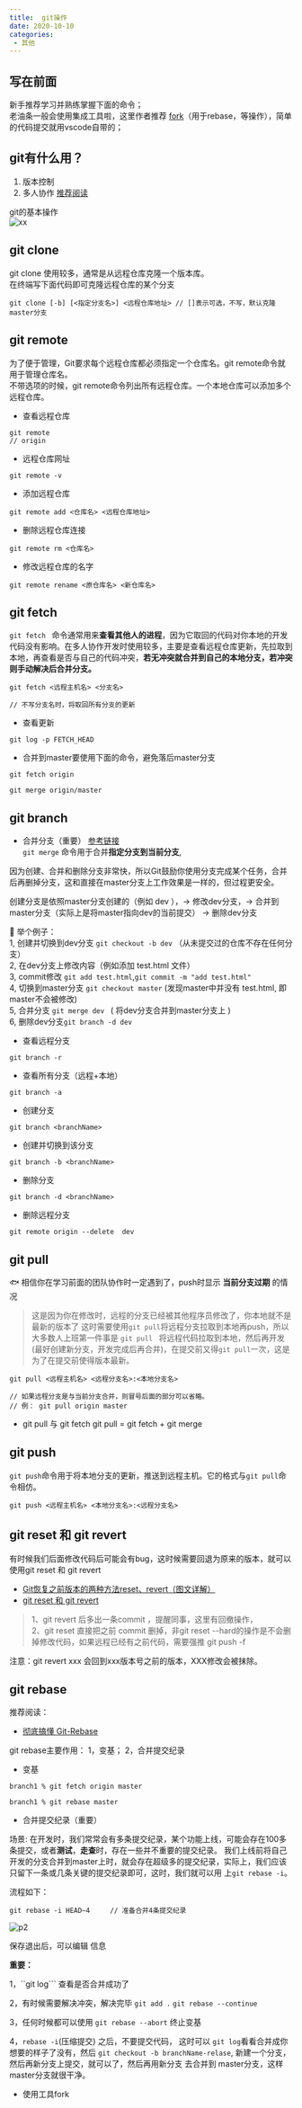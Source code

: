 ```yaml
---
title:  git操作
date: 2020-10-10
categories: 
 - 其他
---
```


<Boxx type='tip' />

## 写在前面

新手推荐学习并熟练掌握下面的命令；  
老油条一般会使用集成工具啦，这里作者推荐 [fork](https://git-fork.com/)（用于rebase，等操作），简单的代码提交就用vscode自带的；

## git有什么用？
1. 版本控制
2. 多人协作 [推荐阅读](https://blog.csdn.net/wangliang888888/article/details/80536277)

git的基本操作        
![xx](../../img/git1.jpg)

## git clone
git clone 使用较多，通常是从远程仓库克隆一个版本库。                
在终端写下面代码即可克隆远程仓库的某个分支
```
git clone [-b] [<指定分支名>] <远程仓库地址> // []表示可选，不写，默认克隆master分支
```

## git remote
为了便于管理，Git要求每个远程仓库都必须指定一个仓库名。git remote命令就用于管理仓库名。          
不带选项的时候，git remote命令列出所有远程仓库。一个本地仓库可以添加多个远程仓库。             
- 查看远程仓库
```
git remote
// origin
```
- 远程仓库网址
```
git remote -v
```
- 添加远程仓库
```
git remote add <仓库名> <远程仓库地址>
```
- 删除远程仓库连接
```
git remote rm <仓库名>
```

- 修改远程仓库的名字
```
git remote rename <原仓库名> <新仓库名>
```

## git fetch
```git fetch ``` 命令通常用来**查看其他人的进程**，因为它取回的代码对你本地的开发代码没有影响。在多人协作开发时使用较多，主要是查看远程仓库更新，先拉取到本地，再查看是否与自己的代码冲突，**若无冲突就合并到自己的本地分支，若冲突则手动解决后合并分支。**
```
git fetch <远程主机名> <分支名>

// 不写分支名时，将取回所有分支的更新
```
- 查看更新
```
git log -p FETCH_HEAD
```

- 合并到master要使用下面的命令，避免落后master分支
```
git fetch origin

git merge origin/master
```

## git branch

- 合并分支（重要） [参考链接](https://www.cnblogs.com/panxuejun/p/7009195.html)     
```git merge``` 命令用于合并**指定分支到当前分支**,

因为创建、合并和删除分支非常快，所以Git鼓励你使用分支完成某个任务，合并后再删掉分支，这和直接在master分支上工作效果是一样的，但过程更安全。  

创建分支是依照master分支创建的（例如 dev ），-> 修改dev分支，-> 合并到master分支（实际上是将master指向dev的当前提交） -> 删除dev分支     

:chestnut: 举个例子：     
1, 创建并切换到dev分支 ```git checkout -b dev```  （从未提交过的仓库不存在任何分支）             
2, 在dev分支上修改内容（例如添加 test.html 文件）          
3, commit修改 ``` git add test.html ```,```git commit -m "add test.html" ```         
4, 切换到master分支 ``` git checkout master ``` (发现master中并没有 test.html, 即master不会被修改)          
5, 合并分支 ```git merge dev ``` ( 将dev分支合并到master分支上 )          
6, 删除dev分支```git branch -d dev```

- 查看远程分支
```
git branch -r
```
- 查看所有分支（远程+本地）
```
git branch -a
```
- 创建分支
```
git branch <branchName>

```
- 创建并切换到该分支
```
git branch -b <branchName>
```
- 删除分支
```
git branch -d <branchName>
```
- 删除远程分支
```
git remote origin --delete  dev
```


## git pull 
:fish:  相信你在学习前面的团队协作时一定遇到了，push时显示 **当前分支过期** 的情况    
> 这是因为你在修改时，远程的分支已经被其他程序员修改了，你本地就不是最新的版本了
这时需要使用```git pull```将远程分支拉取到本地再push，所以大多数人上班第一件事是 ```git pull ``` 将远程代码拉取到本地，然后再开发(最好创建新分支，开发完成后再合并)，在提交前又得```git pull```一次，这是为了在提交前使得版本最新。


```
git pull <远程主机名> <远程分支名>:<本地分支名>

// 如果远程分支是与当前分支合并，则冒号后面的部分可以省略。
// 例： git pull origin master
```
- git pull 与 git fetch
git pull = git fetch + git merge


## git push 
```git push```命令用于将本地分支的更新，推送到远程主机。它的格式与```git pull```命令相仿。
```
git push <远程主机名> <本地分支名>:<远程分支名>
```

## git reset 和 git revert 
有时候我们后面修改代码后可能会有bug，这时候需要回退为原来的版本，就可以使用git reset 和 git revert 
- [Git恢复之前版本的两种方法reset、revert（图文详解）](https://blog.csdn.net/yxlshk/article/details/79944535)
- [git reset 和 git revert](https://juejin.cn/post/6844903614767448072)  

> 1、git revert 后多出一条commit ，提醒同事，这里有回撤操作，<br/>
> 2、git reset 直接把之前 commit 删掉，非git reset --hard的操作是不会删掉修改代码，如果远程已经有之前代码，需要强推 git push -f

注意：git revert xxx 会回到xxx版本号之前的版本，XXX修改会被抹除。


## git rebase

推荐阅读：

- [彻底搞懂 Git-Rebase](http://jartto.wang/2018/12/11/git-rebase/)


git rebase主要作用：  1，变基； 2，合并提交纪录

- 变基

```
branch1 % git fetch origin master

branch1 % git rebase master

```


- 合并提交纪录（重要）

场景: 在开发时，我们常常会有多条提交纪录，某个功能上线，可能会存在100多条提交，或者**测试**，**走查**时，存在一些并不重要的提交纪录。
我们上线前将自己开发的分支合并到master上时，就会存在超级多的提交纪录，实际上，我们应该只留下一条或几条关键的提交纪录即可，这时，我们就可以用
上```git rebase -i```。

流程如下：

```
git rebase -i HEAD~4     // 准备合并4条提交纪录 

```

![p2](../../img/40.jpg)


保存退出后，可以编辑 信息


**重要：**

1，``git log``` 查看是否合并成功了

2，有时候需要解决冲突，解决完毕 ```git add .```  ```git rebase --continue```

3，任何时候都可以使用 ```git rebase --abort``` 终止变基

4，```rebase -i```(压缩提交) 之后，不要提交代码， 这时可以 ```git log```看看合并成你想要的样子了没有，然后 ```git checkout -b branchName-relase```, 新建一个分支，然后再新分支上提交，就可以了，然后再用新分支 去合并到 master分支，这样master分支就很干净。


- 使用工具fork